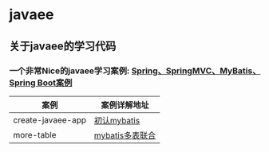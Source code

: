 # javaee

## 关于javaee的学习代码

### 一个非常Nice的javaee学习案例: [Spring、SpringMVC、MyBatis、Spring Boot案例](https://github.com/lenve/JavaEETest)

| 案例                | 案例详解地址                                                                       |
|-------------------|------------------------------------------------------------------------------|
| create-javaee-app | [初认mybatis](https://github.com/jokereven/javaee/tree/main/create-javaee-app) |
| more-table        | [mybatis多表联合](https://github.com/jokereven/javaee/tree/main/more-table)      |